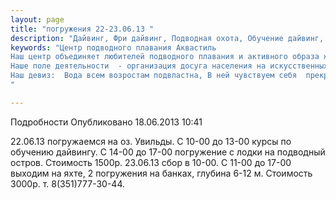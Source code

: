 ```yaml
---
layout: page
title: "погружения 22-23.06.13 "
description: "Дайвинг, Фри дайвинг, Подводная охота, Обучение дайвинг, Сертификат дайвинг"
keywords: "Центр подводного плавания Аквастиль
Наш центр объединяет любителей подводного плавания и активного образа жизни.
Наше поле деятельности  - организация досуга населения на искусственных и естественных водоёмах.
Наш девиз:  Вода всем возростам подвластна, В ней чувствуем себя  прекрасно!
"

---
```


Подробности
     Опубликовано 18.06.2013 10:41 

22.06.13 погружаемся на оз. Увильды. С 10-00 до 13-00 курсы по обучению дайвингу. С 14-00 до 17-00 погружение с лодки на подводный остров. Стоимость 1500р. 23.06.13 сбор в 10-00. С 11-00 до 17-00 выходим на яхте, 2 погружения на банках, глубина 6-12 м. Стоимость 3000р. т. 8(351)777-30-44.